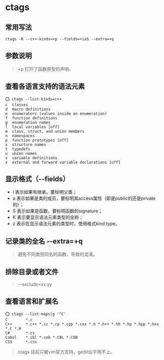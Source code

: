 # ctags

## 常用写法
```
ctags -R --c++-kinds=+p --fields=+iaS --extra=+q
```
## 参数说明
> +p 打开了函数原型的声明。

## 查看各语言支持的语法元素
```
⭕ ctags --list-kinds=c++
c  classes
d  macro definitions
e  enumerators (values inside an enumeration)
f  function definitions
g  enumeration names
l  local variables [off]
m  class, struct, and union members
n  namespaces
p  function prototypes [off]
s  structure names
t  typedefs
u  union names
v  variable definitions
x  external and forward variable declarations [off]
```
## 显示格式（--fields）

- i 表示如果有继承，要标明父类；
- a 表示如果是类的成员，要标明其access属性（即是public的还是private的）；
- S 表示如果是函数，要标明函数的signature；
- K 表示要显示语法元素类型的全称；
- z 表示在显示语法元素的类型时，使用格式kind:type。

## 记录类的全名 --extra=+q
> 避免不同类但同名的函数，导致的混淆。

## 排除目录或者文件
> --exclude=xx.yy

## 查看语言和扩展名
```
⭕ ctags --list-maps|g '^C'
C        *.c
C++      *.c++ *.cc *.cp *.cpp *.cxx *.h *.h++ *.hh *.hp *.hpp *.hxx *.C *.H
C#       *.cs
Cobol    *.cbl *.cob *.CBL *.COB
CSS      *.css
```

> ctags 目前只被vim官方支持。gedit似乎用不上。


